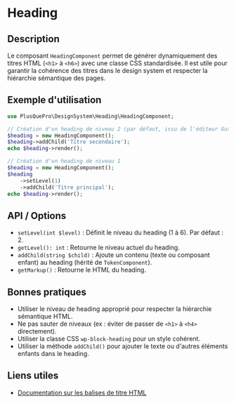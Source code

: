 # Heading

## Description
Le composant `HeadingComponent` permet de générer dynamiquement des titres HTML (`<h1>` à `<h6>`) avec une classe CSS standardisée. Il est utile pour garantir la cohérence des titres dans le design system et respecter la hiérarchie sémantique des pages.

## Exemple d'utilisation
```php
use PlusQuePro\DesignSystem\Heading\HeadingComponent;

// Création d'un heading de niveau 2 (par défaut, issu de l'éditeur Gutenberg)
$heading = new HeadingComponent();
$heading->addChild('Titre secondaire');
echo $heading->render();

// Création d'un heading de niveau 1
$heading = new HeadingComponent();
$heading
    ->setLevel(1)
    ->addChild('Titre principal');
echo $heading->render();
```

## API / Options
- `setLevel(int $level)` : Définit le niveau du heading (1 à 6). Par défaut : 2.
- `getLevel(): int` : Retourne le niveau actuel du heading.
- `addChild(string $child)` : Ajoute un contenu (texte ou composant enfant) au heading (hérité de `TokenComponent`).
- `getMarkup()` : Retourne le HTML du heading.

## Bonnes pratiques
- Utiliser le niveau de heading approprié pour respecter la hiérarchie sémantique HTML.
- Ne pas sauter de niveaux (ex : éviter de passer de `<h1>` à `<h4>` directement).
- Utiliser la classe CSS `wp-block-heading` pour un style cohérent.
- Utiliser la méthode `addChild()` pour ajouter le texte ou d'autres éléments enfants dans le heading.

## Liens utiles
- [Documentation sur les balises de titre HTML](https://developer.mozilla.org/fr/docs/Web/HTML/Element/Heading_Elements)
<!-- - [TokenComponent (si documentation disponible)](lien_vers_TokenComponent)  -->